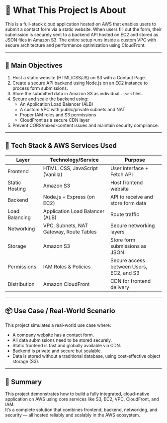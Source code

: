 # 🧠 What This Project Is About

This is a full-stack cloud application hosted on AWS that enables users to submit a contact form via a static website. 
When users fill out the form, their submission is securely sent to a backend API hosted on EC2 and stored as JSON files in Amazon S3. 
The entire setup runs inside a custom VPC with secure architecture and performance optimization using CloudFront.

---

## 🎯 Main Objectives

1. Host a static website (HTML/CSS/JS) on S3 with a Contact Page.  
2. Create a secure API backend using Node.js on an EC2 instance to process form submissions.  
3. Store the submitted data in Amazon S3 as individual `.json` files.  
4. Secure and scale the backend using:
   - An Application Load Balancer (ALB)
   - A custom VPC with public/private subnets and NAT
   - Proper IAM roles and S3 permissions
   - CloudFront as a secure CDN layer
5. Prevent CORS/mixed-content issues and maintain security compliance.

---

## 🧰 Tech Stack & AWS Services Used

| Layer         | Technology/Service                            | Purpose                                          |
|---------------|-----------------------------------------------|--------------------------------------------------|
| Frontend      | HTML, CSS, JavaScript (Vanilla)               | User interface + Fetch API                      |
| Static Hosting| Amazon S3                                     | Host frontend website                           |
| Backend       | Node.js + Express (on EC2)                    | API to receive and store form data              |
| Load Balancing| Application Load Balancer (ALB)               | Route traffic                                   |
| Networking    | VPC, Subnets, NAT Gateway, Route Tables       | Secure networking layers                        |
| Storage       | Amazon S3                                     | Store form submissions as JSON                  |
| Permissions   | IAM Roles & Policies                          | Secure access between Users, EC2, and S3        |
| Distribution  | Amazon CloudFront                             | CDN for frontend delivery                       |

---

## 📦 Use Case / Real-World Scenario

This project simulates a real-world use case where:

- A company website has a contact form.  
- All data submissions need to be stored securely.  
- Static frontend is fast and globally available via CDN.  
- Backend is private and secure but scalable.  
- Data is stored without a traditional database, using cost-effective object storage (S3).

---

## 📝 Summary

This project demonstrates how to build a fully integrated, cloud-native application on AWS using core services like S3, EC2, VPC, CloudFront, and IAM.  
It’s a complete solution that combines frontend, backend, networking, and security — all hosted reliably and scalably in the AWS ecosystem.
